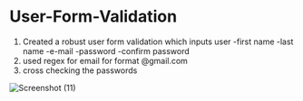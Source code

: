 # User-Form-Validation
1. Created a robust user form validation which inputs user
   -first name
   -last name
   -e-mail
   -password
   -confirm password
2. used regex for email for format @gmail.com
3. cross checking the passwords

![Screenshot (11)](https://github.com/user-attachments/assets/0de66be6-703c-4284-b5c4-94c9bd3b7bf7)

